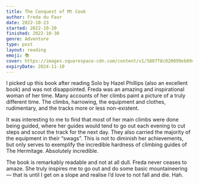```yaml
---
title: The Conquest of Mt Cook
author: Freda du Faur
date: 2022-10-23
started: 2022-10-20
finished: 2022-10-30
genre: Adventure
type: post
layout: reading
emoji: 📚
cover: https://images.squarespace-cdn.com/content/v1/5807f8c020099eb094d839e7/1624930028588-93NZJSBGAKY7RIBZ4L6H/Book+Cover.png
expiryDate: 2024-11-10
---
```


I picked up this book after reading Solo by Hazel Phillips (also an excellent book) and was not disappointed. Freda was an amazing and inspirational woman of her time. Many accounts of her climbs paint a picture of a truly different time. The climbs, harrowing, the equipment and clothes, rudimentary, and the tracks more or less non-existent.

It was interesting to me to find that most of her main climbs were done being guided, where her guides would tend to go out each evening to cut steps and scout the track for the next day. They also carried the majority of the equipment in their “swags”. This is not to diminish her achievements, but only serves to exemplify the incredible hardness of climbing guides of The Hermitage. Absolutely incredible.

The book is remarkably readable and not at all dull. Freda never ceases to amaze. She truly inspires me to go out and do some basic mountaineering — that is until I get on a slope and realise I’d love to not fall and die. Hah.